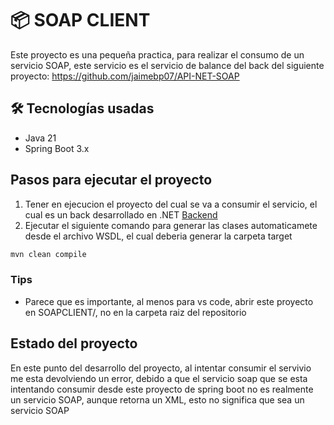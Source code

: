 # 📦 SOAP CLIENT
Este proyecto es una pequeña practica, para realizar el consumo de un servicio SOAP, este servicio es el servicio de balance del back del siguiente proyecto: https://github.com/jaimebp07/API-NET-SOAP

## 🛠️ Tecnologías usadas
- Java 21
- Spring Boot 3.x

## Pasos para ejecutar el proyecto

1. Tener en ejecucion el proyecto del cual se va a consumir el servicio, el cual es un back desarrollado en .NET [Backend](https://github.com/jaimebp07/employees-angular-springboot)
2. Ejecutar el siguiente comando para generar las clases automaticamete desde el archivo WSDL, el cual deberia generar la carpeta target
```sh
mvn clean compile
```

### Tips
- Parece que es importante, al menos para vs code, abrir este proyecto en SOAPCLIENT/, no en la carpeta raiz del repositorio

## Estado del proyecto
En este punto del desarrollo del proyecto, al intentar consumir el servivio me esta devolviendo un error, debido a que el servicio soap que se esta intentando consumir desde este proyecto de spring boot no es realmente un servicio SOAP, aunque retorna un XML, esto no significa que sea un servicio SOAP